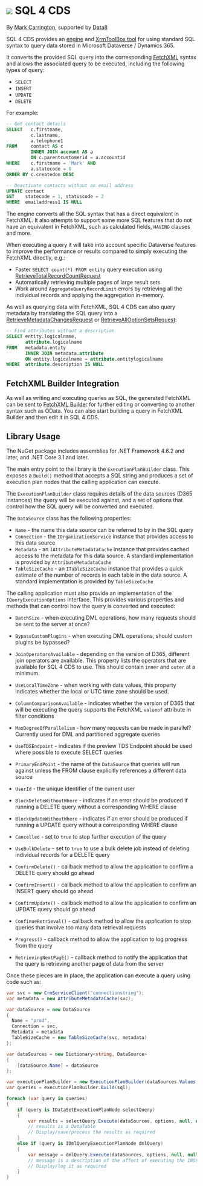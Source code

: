 # ![](https://markcarrington.dev/sql4cds-icon/) SQL 4 CDS

By [Mark Carrington](https://markcarrington.dev/sql-4-cds/), supported by [Data8](https://www.data-8.co.uk/)

SQL 4 CDS provides an [engine](https://www.nuget.org/packages/MarkMpn.Sql4Cds.Engine/) and
[XrmToolBox tool](https://www.xrmtoolbox.com/plugins/MarkMpn.SQL4CDS/) for using standard SQL syntax to query data stored in Microsoft
Dataverse / Dynamics 365.

It converts the provided SQL query into the corresponding [FetchXML](https://docs.microsoft.com/en-us/powerapps/developer/common-data-service/fetchxml-schema)
syntax and allows the associated query to be executed, including the following types of query:

* `SELECT`
* `INSERT`
* `UPDATE`
* `DELETE`

For example:

```sql
-- Get contact details
SELECT   c.firstname,
         c.lastname,
         a.telephone1
FROM     contact AS c
         INNER JOIN account AS a
         ON c.parentcustomerid = a.accountid
WHERE    c.firstname = 'Mark' AND
         a.statecode = 0
ORDER BY c.createdon DESC

-- Deactivate contacts without an email address
UPDATE contact
SET    statecode = 1, statuscode = 2
WHERE  emailaddress1 IS NULL
```

The engine converts all the SQL syntax that has a direct equivalent in FetchXML. It also attempts to support some more SQL features
that do not have an equivalent in FetchXML, such as calculated fields, `HAVING` clauses and more.

When executing a query it will take into account specific Dataverse features to improve the performance or results compared to
simply executing the FetchXML directly, e.g.:

* Faster `SELECT count(*) FROM entity` query execution using [RetrieveTotalRecordCountRequest](https://docs.microsoft.com/dotnet/api/microsoft.crm.sdk.messages.retrievetotalrecordcountrequest)
* Automatically retrieving multiple pages of large result sets
* Work around `AggregateQueryRecordLimit` errors by retrieving all the individual records and applying the aggregation in-memory.

As well as querying data with FetchXML, SQL 4 CDS can also query metadata by translating the SQL query into a
[RetrieveMetadataChangesRequest](https://docs.microsoft.com/dotnet/api/microsoft.xrm.sdk.messages.retrievemetadatachangesrequest) or 
[RetrieveAllOptionSetsRequest](https://docs.microsoft.com/dotnet/api/microsoft.xrm.sdk.messages.retrievealloptionsetsrequest):

```sql
-- Find attributes without a description
SELECT entity.logicalname,
       attribute.logicalname
FROM   metadata.entity
       INNER JOIN metadata.attribute
       ON entity.logicalname = attribute.entitylogicalname
WHERE  attribute.description IS NULL
```

## FetchXML Builder Integration

As well as writing and executing queries as SQL, the generated FetchXML can be sent to [FetchXML Builder](https://fetchxmlbuilder.com/)
for further editing or converting to another syntax such as OData. You can also start building a query in FetchXML Builder and then edit
it in SQL 4 CDS.

## Library Usage

The NuGet package includes assemblies for .NET Framework 4.6.2 and later, and .NET Core 3.1 and later.

The main entry point to the library is the `ExecutionPlanBuilder` class. This exposes a `Build()` method
that accepts a SQL string and produces a set of execution plan nodes that the calling application can execute.

The `ExecutionPlanBuilder` class requires details of the data sources (D365 instances) the query will be executed
against, and a set of options that control how the SQL query will be converted and executed.

The `DataSource` class has the following properties:

* `Name` - the name this data source can be referred to by in the SQL query
* `Connection` - the `IOrganizationService` instance that provides access to this data source
* `Metadata` - an `IAttributeMetadataCache` instance that provides cached access to the metadata for this data source.
A standard implementation is provided by `AttributeMetadataCache`
* `TableSizeCache` - an `ITableSizeCache` instance that provides a quick estimate of the number of records in each table
in the data source. A standard implementation is provided by `TableSizeCache`

The calling application must also provide an implementation of the `IQueryExecutionOptions` interface. This provides
various properties and methods that can control how the query is converted and executed:

* `BatchSize` - when executing DML operations, how many requests should be sent to the server at once?
* `BypassCustomPlugins` - when executing DML operations, should custom plugins be bypassed?
* `JoinOperatorsAvailable` - depending on the version of D365, different join operators are available. This property
lists the operators that are available for SQL 4 CDS to use. This should contain `inner` and `outer` at a minimum.
* `UseLocalTimeZone` - when working with date values, this property indicates whether the local or UTC time zone should
be used.
* `ColumnComparisonAvailable` - indicates whether the version of D365 that will be executing the query supports the
FetchXML `valueof` attribute in filter conditions
* `MaxDegreeOfParallelism` - how many requests can be made in parallel? Currently used for DML and partitioned aggregate queries
* `UseTDSEndpoint` - indicates if the preview TDS Endpoint should be used where possible to execute SELECT queries
* `PrimaryEndPoint` - the name of the `DataSource` that queries will run against unless the FROM clause explicitly references
a different data source
* `UserId` - the unique identifier of the current user
* `BlockDeleteWithoutWhere` - indicates if an error should be produced if running a DELETE query without a corresponding WHERE clause
* `BlockUpdateWithoutWhere` - indicates if an error should be produced if running a UPDATE query without a corresponding WHERE clause
* `Cancelled` - set to `true` to stop further execution of the query
* `UseBulkDelete` - set to `true` to use a bulk delete job instead of deleting individual records for a DELETE query

* `ConfirmDelete()` - callback method to allow the application to confirm a DELETE query should go ahead
* `ConfirmInsert()` - callback method to allow the application to confirm an INSERT query should go ahead
* `ConfirmUpdate()` - callback method to allow the application to confirm an UPDATE query should go ahead
* `ConfinueRetrieval()` - callback method to allow the application to stop queries that involve too many data retrieval requests
* `Progress()` - callback method to allow the application to log progress from the query
* `RetrievingNextPagE()` - callback method to notify the application that the query is retrieving another page of data from the server

Once these pieces are in place, the application can execute a query using code such as:

```csharp
var svc = new CrmServiceClient("connectionstring");
var metadata = new AttributeMetadataCache(svc);

var dataSource = new DataSource
{
  Name = "prod",
  Connection = svc,
  Metadata = metadata
  TableSizeCache = new TableSizeCache(svc, metadata)
};

var dataSources = new Dictionary<string, DataSource>
{
	[dataSource.Name] = dataSource
};

var executionPlanBuilder = new ExecutionPlanBuilder(dataSources.Values, options);
var queries = executionPlanBuilder.Build(sql);

foreach (var query in queries)
{
	if (query is IDataSetExecutionPlanNode selectQuery)
	{
		var results = selectQuery.Execute(dataSources, options, null, null);
		// results is a DataTable
		// Display/save/process the results as required
	}
	else if (query is IDmlQueryExecutionPlanNode dmlQuery)
	{
		var message = dmlQuery.Execute(dataSources, options, null, null);
		// message is a description of the affect of executing the INSERT/UPDATE/DELETE query
		// Display/log it as required
	}
}
```